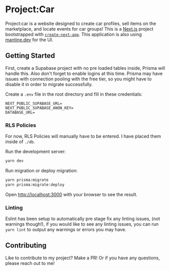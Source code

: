 # Project:Car

Project:car is a website designed to create car profiles, sell items on the marketplace, and locate events for car groups! This is a [Next.js](https://nextjs.org/) project bootstrapped with [`create-next-app`](https://github.com/vercel/next.js/tree/canary/packages/create-next-app).
This application is also using [mantine.dev](https://mantine.dev/) for the UI.

## Getting Started

First, create a Supabase project with no pre loaded tables inside, Prisma will handle this. Also don't forget to enable logins at this time. Prisma may have issues with connection pooling with the free tier, so you might have to disable it in order to migrate successfully.

Create a `.env` file in the root directory and fill in these credentials:

```
NEXT_PUBLIC_SUPABASE_URL=
NEXT_PUBLIC_SUPABASE_ANON_KEY=
DATABASE_URL=
```

### RLS Policies

For now, RLS Policies will manually have to be entered. I have placed them inside of `./db`.

Run the development server:

```bash
yarn dev
```

Run migration or deploy migration:

```bash
yarn prisma:migrate
yarn prisma:migrate:deploy
```

Open [http://localhost:3000](http://localhost:3000) with your browser to see the result.

### Linting

Eslint has been setup to automatically pre stage fix any linting issues, (not warnings though!), if you would like to see any linting issues, you can run `yarn lint` to output any warnings or errors you may have.

## Contributing

Like to contribute to my project? Make a PR! Or if you have any questions, please reach out to me!
